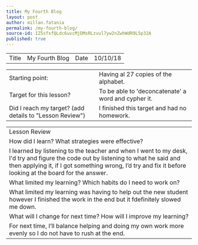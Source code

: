 ```yaml
---
title: My Fourth Blog
layout: post
author: millan.fatania
permalink: /my-fourth-blog/
source-id: 1Z5sfxfQLdc6uvcMjDMsRLzvul7yw2nZwhWdR9L5p32A
published: true
---
```

<table>
  <tr>
    <td>Title</td>
    <td>My Fourth Blog</td>
    <td>Date</td>
    <td>10/10/18</td>
  </tr>
</table>


<table>
  <tr>
    <td>Starting point:</td>
    <td>Having al 27 copies of the alphabet.</td>
  </tr>
  <tr>
    <td>Target for this lesson?</td>
    <td>To be able to 'deconcatenate' a word and cypher it.</td>
  </tr>
  <tr>
    <td>Did I reach my target? 
(add details to "Lesson Review")</td>
    <td>I finished this target and had no homework.</td>
  </tr>
</table>


<table>
  <tr>
    <td>Lesson Review</td>
  </tr>
  <tr>
    <td>How did I learn? What strategies were effective? </td>
  </tr>
  <tr>
    <td>I learned by listening to the teacher and when I went to my desk, I'd try and figure the code out by listening to what he said and then applying it, if I got something wrong, I’d try and fix it before looking at the board for the answer.</td>
  </tr>
  <tr>
    <td>What limited my learning? Which habits do I need to work on? </td>
  </tr>
  <tr>
    <td>What limited my learning was having to help out the new student however I finished the work in the end but it fdefinitely slowed me down.</td>
  </tr>
  <tr>
    <td>What will I change for next time? How will I improve my learning?</td>
  </tr>
  <tr>
    <td>For next time, I’ll balance helping and doing my own work more evenly so I do not have to rush at the end.</td>
  </tr>
</table>


